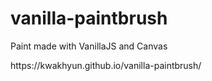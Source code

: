 # vanilla-paintbrush
<p>Paint made with VanillaJS and Canvas</p>
<p>https://kwakhyun.github.io/vanilla-paintbrush/</p>
